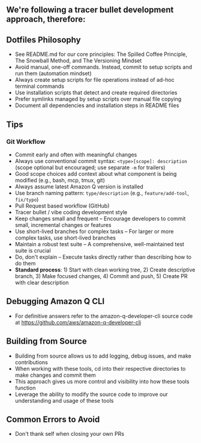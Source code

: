 ## We're following a tracer bullet development approach, therefore:

## Dotfiles Philosophy
- See README.md for our core principles: The Spilled Coffee Principle, The Snowball Method, and The Versioning Mindset
- Avoid manual, one-off commands. Instead, commit to setup scripts and run them (automation mindset)
- Always create setup scripts for file operations instead of ad-hoc terminal commands
- Use installation scripts that detect and create required directories
- Prefer symlinks managed by setup scripts over manual file copying
- Document all dependencies and installation steps in README files

## Tips

### Git Workflow
- Commit early and often with meaningful changes
- Always use conventional commit syntax: `<type>[scope]: description` (scope optional but encouraged; use separate `-m` for trailers)
- Good scope choices add context about what component is being modified (e.g., bash, mcp, tmux, git)
- Always assume latest Amazon Q version is installed
- Use branch naming pattern: `type/description` (e.g., `feature/add-tool`, `fix/typo`)
- Pull Request based workflow (GitHub)
- Tracer bullet / vibe coding development style
- Keep changes small and frequent – Encourage developers to commit small, incremental changes or features
- Use short-lived branches for complex tasks – For larger or more complex tasks, use short-lived branches
- Maintain a robust test suite – A comprehensive, well-maintained test suite is crucial
- Do, don't explain – Execute tasks directly rather than describing how to do them
- **Standard process**: 1) Start with clean working tree, 2) Create descriptive branch, 3) Make focused changes, 4) Commit and push, 5) Create PR with clear description

## Debugging Amazon Q CLI
- For definitive answers refer to the amazon-q-developer-cli source code at https://github.com/aws/amazon-q-developer-cli

## Building from Source
- Building from source allows us to add logging, debug issues, and make contributions
- When working with these tools, cd into their respective directories to make changes and commit them
- This approach gives us more control and visibility into how these tools function
- Leverage the ability to modify the source code to improve our understanding and usage of these tools

## Common Errors to Avoid
- Don't thank self when closing your own PRs
